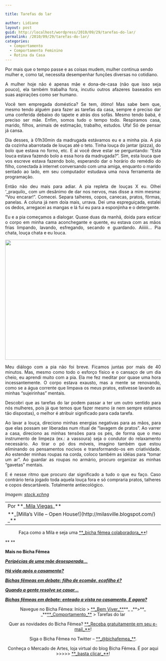 ```yaml
---

title: Tarefas do lar

author: Lidiane
layout: post
guid: http://localhost/wordpress/2010/09/29/tarefas-do-lar/
permalink: /2010/09/29/tarefas-do-lar/
categories:
  - Comportamento
  - Comportamento Feminino
  - Rotina da Casa
---
```

Por mais que o tempo passe e as coisas mudem, mulher continua sendo mulher e, como tal, necessita desempenhar funções diversas no cotidiano.

<p style="text-align: justify;">
  A mulher hoje não é apenas mãe e dona-de-casa (não que isso seja pouco), ela também trabalha fora, incutiu outros afazeres baseados em suas aspirações como ser humano.
</p>

<!--more-->

<p style="text-align: justify;">
  Você tem empregada doméstica? Se tem, ótimo! Mas sabe bem que, mesmo tendo alguém para fazer as tarefas da casa, sempre é preciso dar uma conferida debaixo do tapete e atrás dos sofás. Mesmo tendo babá, é preciso ser mãe. Enfim, somos tudo o tempo todo. Respiramos casa, marido, filhos, animais de estimação, trabalho, estudos. Ufa! Só de pensar já cansa.
</p>

<p style="text-align: justify;">
  Dia desses, à 01h30min da madrugada estávamos eu e a minha pia. A pia da cozinha abarrotada de louças até o teto. Tinha louça do jantar (pizza), do bolo que estava no forno, etc. E aí você deve estar se perguntando: “Esta louca estava fazendo bolo a essa hora da madrugada?”. Sim, esta louca que vos escreve estava fazendo bolo, esperando dar o horário do remédio do filho, conectada à internet conversando com uma amiga, enquanto o marido sentado ao lado, em seu computador estudava uma nova ferramenta de programação.
</p>

<p style="text-align: justify;">
  Então não deu mais para adiar. A pia repleta de louças X eu. Olhei ‘_praquilo_ com um desânimo de dar nos nervos, mas disse a mim mesma: “Vou encarar!”. Comecei. Separa talheres, copos, canecas, pratos, fôrmas, panelas. A coluna já nem doía mais, urrava. Dei uma espreguiçada, estalei os dedos, arregacei as mangas e lá fui eu para a esponjinha e o detergente.
</p>

<p style="text-align: justify;">
  Eu e a pia começamos a dialogar. Quase duas da manhã, doida para esticar o corpo em minha cama aconchegante e quente, eu estava com as mãos frias limpando, lavando, esfregando, secando e guardando. Aiiiiii&#8230; Pia chata, louça chata e eu louca.
</p>

<p style="text-align: center;">
  <a href="http://www.trololodemulher.com.br/blog/wp-content/uploads/2010/09/loucas.jpg"><img class="alignnone size-full wp-image-5262" title="louças" src="http://www.trololodemulher.com.br/blog/wp-content/uploads/2010/09/loucas.jpg" alt="" width="581" height="389" /></a>
</p>

<p style="text-align: justify;">
  Meu diálogo com a pia não foi breve. Ficamos juntas por mais de 40 minutos. Mas, mesmo como todo o esforço físico e o cansaço de um dia cheio, eu aprendi muito com a pia. Ela me fez meditar por quase uma hora incessantemente. O corpo estava exausto, mas a mente se renovando, como se a água corrente que limpava os meus pratos, estivesse lavando as minhas “sujeirinhas” mentais.
</p>

<p style="text-align: justify;">
  Descobri que as tarefas do lar podem passar a ter um outro sentido para nós mulheres, pois já que temos que fazer mesmo (e nem sempre estamos tão dispostas), o melhor é atribuir significado para cada tarefa.
</p>

<p style="text-align: justify;">
  Ao lavar a louça, direciono minhas energias negativas para as mãos, para que elas possam ser liberadas num ritual de “lavagem de pratos”. Ao varrer a casa, direciono as minhas tensões para os pés, de forma que o meu instrumento de limpeza (ex.: a vassoura) seja o condutor do relaxamento necessário. Ao tirar o pó dos móveis, imagino também que estou eliminando os pensamentos nocivos e transformando-os em criatividade. Ao estender minhas roupas na corda, coloco também as idéias para “tomar um ar”. Ao guardar as roupas no armário, procuro organizar as minhas “gavetas” mentais.
</p>

<p style="text-align: justify;">
  E é nesse ritmo que procuro dar significado a tudo o que eu faço. Caso contrário teria jogado toda aquela louça fora e só compraria pratos, talheres e copos descartáveis. Totalmente antiecológico.
</p>

_Imagem:_ [_stock.xchng_](http://www.sxc.hu/) 

<table border="0" cellspacing="0" cellpadding="0" width="600">
  <tr>
    <td width="600" valign="top">
      Por **_<a href="http://www.trololodemulher.com.br/category/bicha-femea-colaboradora/mila-viegas/" target="_self">Mila Viegas</a>_**
    </td>
  </tr>
  
  <tr>
    <td width="600" valign="top">
      **_[Milla’s Ville – Open House!](http://milasville.blogspot.com/) _**
    </td>
  </tr>
</table>

<p style="text-align: center;">
  Faça como a Mila e seja uma <a href="http://www.trololodemulher.com.br/colabore/">**_bicha fêmea colaboradora_**</a>!
</p>

** **

**Mais no Bicha Fêmea**

**_[Peripécias de uma mãe desesperada…](http://www.trololodemulher.com.br/2010/08/13/peripecias-de-uma-mae/)_**

**_[Há vida após o casamento?](http://www.trololodemulher.com.br/2010/06/30/casamento-2/)_**

**_[Bichas fêmeas em debate: filho de ecomãe, ecofilho é?](http://www.trololodemulher.com.br/2010/05/19/educacao-ecologica-criancas/)_**

**_[Quando a gente resolve se casar…](http://www.trololodemulher.com.br/2010/05/14/casamento/)_**

**_[Bichas fêmeas em debate: enteado a vista no casamento. E agora?](http://www.trololodemulher.com.br/2010/05/12/enteado-casamento/)_**

<p style="text-align: center;">
  Navegue no Bicha Fêmea: Início > <a href="http://www.trololodemulher.com.br/bem-viver/">**_Bem Viver_**</a>**_ _**>**_ _**<a href="http://www.trololodemulher.com.br/category/da-mente/comportamento/">**_Comportamento_**</a> > Tarefas do lar
</p>

<p style="text-align: center;">
  Quer as novidades do Bicha Fêmea? <a href="http://feedburner.google.com/fb/a/mailverify?uri=blogbichafemea&loc=pt_BR">**_Receba gratuitamente em seu e-mail_**</a>!
</p>

<p style="text-align: center;">
  Siga o Bicha Fêmea no Twitter – <a href="http://twitter.com/bichafemea">**_@bichafemea_**</a>.
</p>

<p style="text-align: center;">
  Conheça o Mercado de Artes, loja virtual do blog Bicha Fêmea. É por aqui >>>>> <a href="http://www.trololodemulher.com.br/loja/">**_basta clicar_**</a>!
</p>